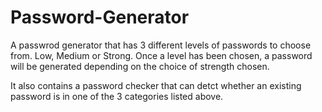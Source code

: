 # Password-Generator

A passwrod generator that has 3 different levels of passwords to choose from. Low, Medium or Strong.
Once a level has been chosen, a password will be generated depending on the choice of strength chosen.

It also contains a password checker that can detct whether an existing password is in one of the 3 categories listed above.

